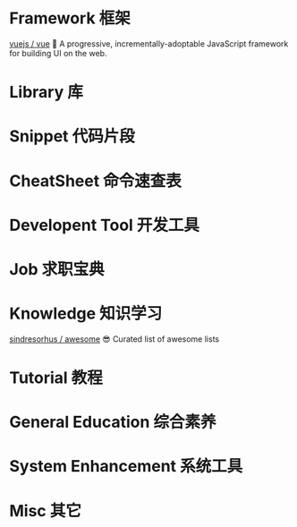 # Framework 框架

[vuejs / vue](https://github.com/vuejs/vue) 🖖 A progressive, incrementally-adoptable JavaScript framework for building UI on the web.

# Library 库

# Snippet 代码片段

# CheatSheet 命令速查表

# Developent Tool 开发工具

# Job 求职宝典

# Knowledge 知识学习

[sindresorhus / awesome](https://github.com/sindresorhus/awesome) 😎 Curated list of awesome lists

# Tutorial 教程

# General Education 综合素养

# System Enhancement 系统工具

# Misc 其它
